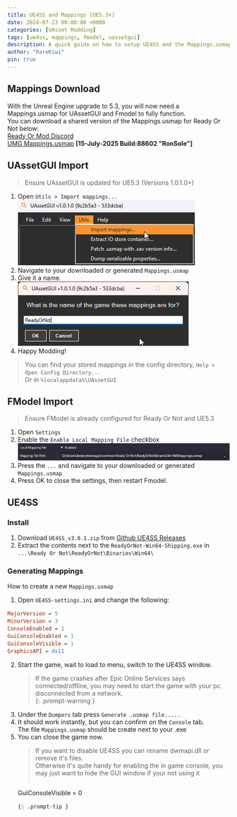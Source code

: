 ```yaml
---
title: UE4SS and Mappings [UE5.3+]
date: 2024-07-23 00:00:00 +0000
categories: [UAsset Modding]
tags: [ue4ss, mappings, fmodel, uassetgui]
description: A quick guide on how to setup UE4SS and the Mappings.usmap.
author: "RareKiwi"
pin: true
---
```


## Mappings Download
With the Unreal Engine upgrade to 5.3, you will now need a Mappings.usmap for UAssetGUI and Fmodel to fully function.  
You can download a shared version of the Mappings.usmap for Ready Or Not below:  
[Ready Or Mod Discord](https://discord.com/channels/925225229175906324/1143385363130351636)  
[UMG Mappings.usmap](/downloads/Mappings.usmap) **[15-July-2025 Build:88602 "RonSole"]**  

## UAssetGUI Import
>Ensure UAssetGUI is updated for UE5.3 (Versions 1.0.1.0+)  

1. Open `Utils > Import mappings...`  
![UassetGUI_Mappings_1](/assets/UassetGUI_Mappings_1.png)  
2. Navigate to your downloaded or generated `Mappings.usmap`  
3. Give it a name.  
![UassetGUI_Mappings_2](/assets/UassetGUI_Mappings_2.png)
4. Happy Modding!  

>You can find your stored mappings in the config directory, `Help > Open Config Directory...`  
>Or in `%localappdata%\UAssetGUI`  


## FModel Import
>Ensure FModel is already configured for Ready Or Not and UE5.3 

1. Open `Settings`  
2. Enable the `Enable Local Mapping File` checkbox
![Fmodel_Mapping](/assets/FModel_mapping.png)  
3. Press the `...` and navigate to your downloaded or generated `Mappings.usmap`
4. Press OK to close the settings, then restart Fmodel.


## UE4SS

### Install

1. Download `UE4SS_v3.0.1.zip` from [Github UE4SS Releases](https://github.com/UE4SS-RE/RE-UE4SS/releases/)  
2. Extract the contents next to the `ReadyOrNot-Win64-Shipping.exe` in  
`...\Ready Or Not\ReadyOrNot\Binaries\Win64\`

### Generating Mappings

How to create a new `Mappings.usmap`

1. Open `UE4SS-settings.ini` and change the following:
```ini
MajorVersion = 5
MinorVersion = 3
ConsoleEnabled = 1
GuiConsoleEnabled = 1
GuiConsoleVisible = 1
GraphicsAPI = dx11
```

2. Start the game, wait to load to menu, switch to the UE4SS window.  
	> If the game crashes after Epic Online Services says connected/offline, you may need to start the game with your pc disconnected from a network.  
	{: .prompt-warning }
3. Under the `Dumpers` tab press `Generate .usmap file.....`
4. It should work instantly, but you can confirm on the `Console` tab.  
The file `Mappings.usmap` should be create next to your .exe  
5. You can close the game now.  
	>If you want to disable UE4SS you can rename dwmapi.dll or remove it's files.  
	>Otherwise it's quite handy for enabling the in game console, you may just want to hide the GUI window if your not using it  
	>```ini
	GuiConsoleVisible = 0
	```
	{: .prompt-tip }